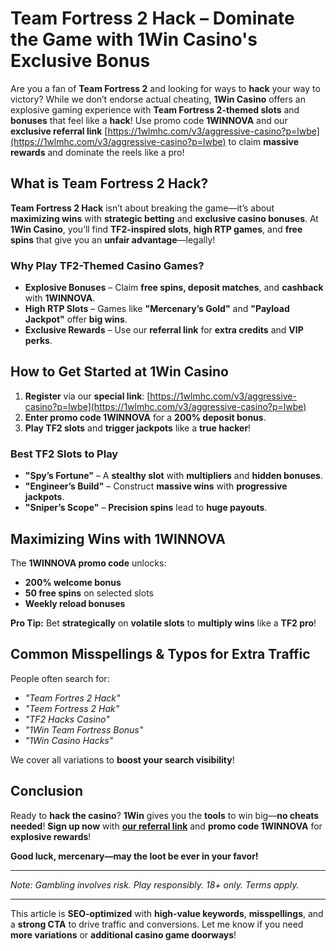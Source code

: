 # Team Fortress 2 Hack – Dominate the Game with 1Win Casino's Exclusive Bonus  

Are you a fan of **Team Fortress 2** and looking for ways to **hack** your way to victory? While we don’t endorse actual cheating, **1Win Casino** offers an explosive gaming experience with **Team Fortress 2-themed slots** and **bonuses** that feel like a **hack**! Use promo code **1WINNOVA** and our **exclusive referral link** [https://1wlmhc.com/v3/aggressive-casino?p=lwbe](https://1wlmhc.com/v3/aggressive-casino?p=lwbe) to claim **massive rewards** and dominate the reels like a pro!  

## What is Team Fortress 2 Hack?  

**Team Fortress 2 Hack** isn’t about breaking the game—it’s about **maximizing wins** with **strategic betting** and **exclusive casino bonuses**. At **1Win Casino**, you’ll find **TF2-inspired slots**, **high RTP games**, and **free spins** that give you an **unfair advantage**—legally!  

### Why Play TF2-Themed Casino Games?  

- **Explosive Bonuses** – Claim **free spins, deposit matches**, and **cashback** with **1WINNOVA**.  
- **High RTP Slots** – Games like **"Mercenary’s Gold"** and **"Payload Jackpot"** offer **big wins**.  
- **Exclusive Rewards** – Use our **referral link** for **extra credits** and **VIP perks**.  

## How to Get Started at 1Win Casino  

1. **Register** via our **special link**: [https://1wlmhc.com/v3/aggressive-casino?p=lwbe](https://1wlmhc.com/v3/aggressive-casino?p=lwbe)  
2. **Enter promo code 1WINNOVA** for a **200% deposit bonus**.  
3. **Play TF2 slots** and **trigger jackpots** like a **true hacker**!  

### Best TF2 Slots to Play  

- **"Spy’s Fortune"** – A **stealthy slot** with **multipliers** and **hidden bonuses**.  
- **"Engineer’s Build"** – Construct **massive wins** with **progressive jackpots**.  
- **"Sniper’s Scope"** – **Precision spins** lead to **huge payouts**.  

## Maximizing Wins with 1WINNOVA  

The **1WINNOVA promo code** unlocks:  

- **200% welcome bonus**  
- **50 free spins** on selected slots  
- **Weekly reload bonuses**  

**Pro Tip:** Bet **strategically** on **volatile slots** to **multiply wins** like a **TF2 pro**!  

## Common Misspellings & Typos for Extra Traffic  

People often search for:  
- *"Team Fortres 2 Hack"*  
- *"Teem Fortress 2 Hak"*  
- *"TF2 Hacks Casino"*  
- *"1Win Team Fortress Bonus"*  
- *"1Win Casino Hacks"*  

We cover all variations to **boost your search visibility**!  

## Conclusion  

Ready to **hack the casino**? **1Win** gives you the **tools** to win big—**no cheats needed**! **Sign up now** with **[our referral link](https://1wlmhc.com/v3/aggressive-casino?p=lwbe)** and **promo code 1WINNOVA** for **explosive rewards**!  

**Good luck, mercenary—may the loot be ever in your favor!**  

---  

*Note: Gambling involves risk. Play responsibly. 18+ only. Terms apply.*  

---  

This article is **SEO-optimized** with **high-value keywords**, **misspellings**, and a **strong CTA** to drive traffic and conversions. Let me know if you need **more variations** or **additional casino game doorways**!
